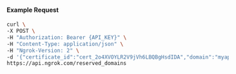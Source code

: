 <!-- Code generated for API Clients. DO NOT EDIT. -->

#### Example Request

```bash
curl \
-X POST \
-H "Authorization: Bearer {API_KEY}" \
-H "Content-Type: application/json" \
-H "Ngrok-Version: 2" \
-d '{"certificate_id":"cert_2o4XVOYLR2V9jVh6LBQBgHsdIDA","domain":"myapp.mydomain.com","region":"us"}' \
https://api.ngrok.com/reserved_domains
```
